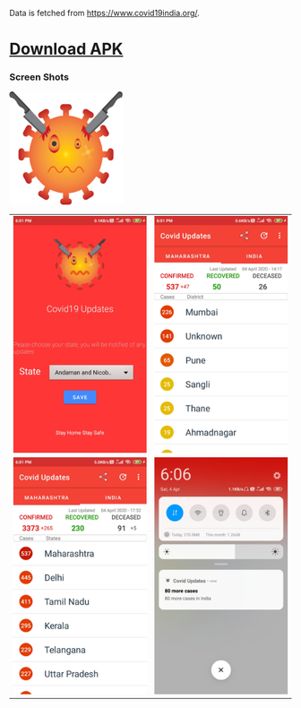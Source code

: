 Data is fetched from https://www.covid19india.org/.
[<h1>Download APK</h1>](https://apkpure.com/p/com.skapps.android.fightcovid)


<h3>Screen Shots</h3>

<img src="/screenshots/logo.png" height="40%" width="40%" >
<table style="width:100%">
  <tr>
    <td><img src="/screenshots/image1.jpg" height="50%" object-fit="cover"></td>
    <td><img src="/screenshots/image2.jpg" height="50%" ></td>
  </tr>
  
  <tr>
    <td><img src="/screenshots/image3.jpg" height="50%" ></td>
    <td><img src="/screenshots/image4.jpg" height="50%" ></td>
  </tr>
</table>







